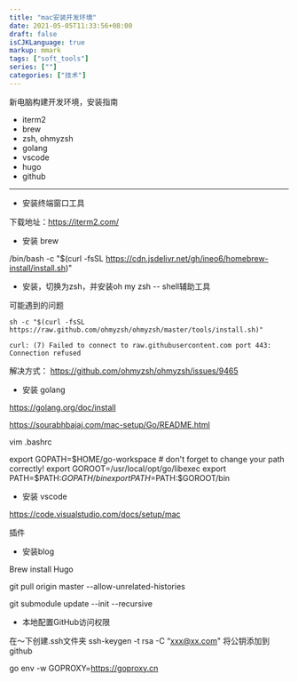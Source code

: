 ```yaml
---
title: "mac安装开发环境"
date: 2021-05-05T11:33:56+08:00
draft: false
isCJKLanguage: true
markup: mmark
tags: ["soft_tools"]
series: [""]
categories: ["技术"]
---
```



新电脑构建开发环境，安装指南

+ iterm2
+ brew
+ zsh, ohmyzsh
+ golang
+ vscode
+ hugo
+ github

---


+ 安装终端窗口工具

下载地址：https://iterm2.com/


+ 安装 brew

/bin/bash -c "$(curl -fsSL https://cdn.jsdelivr.net/gh/ineo6/homebrew-install/install.sh)"

+ 安装，切换为zsh，并安装oh my zsh -- shell辅助工具

可能遇到的问题

```
sh -c "$(curl -fsSL https://raw.github.com/ohmyzsh/ohmyzsh/master/tools/install.sh)"

curl: (7) Failed to connect to raw.githubusercontent.com port 443: Connection refused

```
解决方式： https://github.com/ohmyzsh/ohmyzsh/issues/9465


+ 安装 golang

https://golang.org/doc/install

https://sourabhbajaj.com/mac-setup/Go/README.html

vim .bashrc

export GOPATH=$HOME/go-workspace # don't forget to change your path correctly!
export GOROOT=/usr/local/opt/go/libexec
export PATH=$PATH:$GOPATH/bin
export PATH=$PATH:$GOROOT/bin


+ 安装 vscode

https://code.visualstudio.com/docs/setup/mac

插件 

+ 安装blog

Brew install Hugo

git pull origin master --allow-unrelated-histories

git submodule update --init --recursive



+ 本地配置GitHub访问权限

在～下创建.ssh文件夹 ssh-keygen -t rsa -C “xxx@xx.com"
将公钥添加到github

go env -w GOPROXY=https://goproxy.cn



